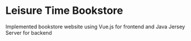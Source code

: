 # Leisure Time Bookstore
 Implemented bookstore website using Vue.js for frontend and Java Jersey Server for backend
